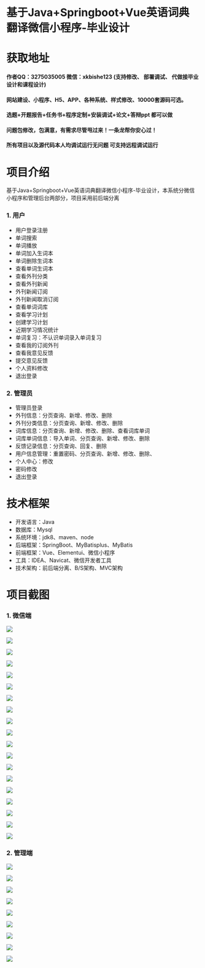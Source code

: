 # 基于Java+Springboot+Vue英语词典翻译微信小程序-毕业设计

# 获取地址

#### 作者QQ：3275035005 微信：xkbishe123 (支持修改、 部署调试、 代做接毕业设计和课程设计)

#### 网站建设、小程序、H5、APP、各种系统、样式修改、10000套源码可选。

#### 选题+开题报告+任务书+程序定制+安装调试+论文+答辩ppt 都可以做

#### 问题包修改，包满意，有需求尽管甩过来！一条龙帮你安心过！

#### 所有项目以及源代码本人均调试运行无问题 可支持远程调试运行

# 项目介绍
基于Java+Springboot+Vue英语词典翻译微信小程序-毕业设计，本系统分微信小程序和管理后台两部分，项目采用前后端分离

### 1. 用户

- 用户登录注册
- 单词搜索
- 单词播放
- 单词加入生词本
- 单词删除生词本
- 查看单词生词本
- 查看外刊分类
- 查看外刊新闻
- 外刊新闻订阅
- 外刊新闻取消订阅
- 查看单词词库
- 查看学习计划
- 创建学习计划
- 近期学习情况统计
- 单词复习：不认识单词录入单词复习
- 查看我的订阅外刊
- 查看我意见反馈
- 提交意见反馈
- 个人资料修改
- 退出登录

###  2. 管理员

- 管理员登录
- 外刊信息：分页查询、新增、修改、删除
- 外刊分类信息：分页查询、新增、修改、删除
- 词库信息：分页查询、新增、修改、删除、查看词库单词
- 词库单词信息：导入单词、分页查询、新增、修改、删除
- 反馈记录信息：分页查询、回复、删除
- 用户信息管理：重置密码、分页查询、新增、修改、删除、
- 个人中心：修改
- 密码修改
- 退出登录

# 技术框架
- 开发语言：Java 
- 数据库：Mysql 
- 系统环境：jdk8、maven、node
- 后端框架：SpringBoot、MyBatisplus、MyBatis
- 前端框架：Vue、Elementui、微信小程序
- 工具：IDEA、Navicat、微信开发者工具
- 技术架构：前后端分离、B/S架构、MVC架构
# 项目截图

### 1. 微信端

![](image/A1.png)

![](image/A2.png)

![](image/A3.png)

![](image/A4.png)

![](image/A5.png)

![](image/A6.png)

![](image/A7.png)

![](image/A8.png)

![](image/A9.png)

![](image/A10.png)

![](image/A11.png)

![](image/A12.png)

![](image/A13.png)

![](image/A14.png)

![](image/A15.png)

![](image/A16.png)

![](image/A17.png)

![](image/A18.png)

![](image/A19.png)



### 2. 管理端

![](image/B1.png)

![](image/B2.png)

![](image/B3.png)

![](image/B4.png)

![](image/B5.png)

![](image/B6.png)

![](image/B7.png)

![](image/B8.png)

![](image/B9.png)



